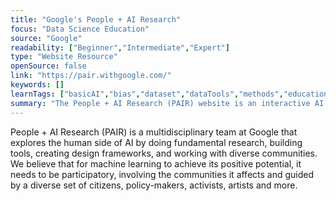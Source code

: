 ```yaml
---
title: "Google's People + AI Research"
focus: "Data Science Education"
source: "Google"
readability: ["Beginner","Intermediate","Expert"]
type: "Website Resource"
openSource: false
link: "https://pair.withgoogle.com/"
keywords: []
learnTags: ["basicAI","bias","dataset","dataTools","methods","education","ethics","fairness","inclusivePractice"]
summary: "The People + AI Research (PAIR) website is an interactive AI resource created by Google that includes a guide for a human-centred approach to AI, interactive essays on bias and fairness, information on open source tools and platforms, and relevant research articles.  "
---
```

People + AI Research (PAIR) is a multidisciplinary team at Google that explores the human side of AI by doing fundamental research, building tools, creating design frameworks, and working with diverse communities. We believe that for machine learning to achieve its positive potential, it needs to be participatory, involving the communities it affects and guided by a diverse set of citizens, policy-makers, activists, artists and more.
